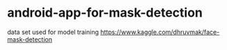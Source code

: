 # android-app-for-mask-detection
data set used for model training https://www.kaggle.com/dhruvmak/face-mask-detection
